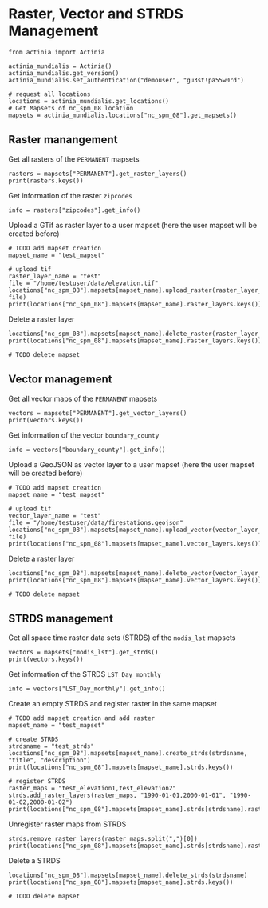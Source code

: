 # Raster, Vector and STRDS Management

```
from actinia import Actinia

actinia_mundialis = Actinia()
actinia_mundialis.get_version()
actinia_mundialis.set_authentication("demouser", "gu3st!pa55w0rd")

# request all locations
locations = actinia_mundialis.get_locations()
# Get Mapsets of nc_spm_08 location
mapsets = actinia_mundialis.locations["nc_spm_08"].get_mapsets()
```

## Raster manangement

Get all rasters of the `PERMANENT` mapsets
```
rasters = mapsets["PERMANENT"].get_raster_layers()
print(rasters.keys())
```

Get information of the raster `zipcodes`
```
info = rasters["zipcodes"].get_info()
```

Upload a GTif as raster layer to a user mapset (here the user mapset will be
created before)
```
# TODO add mapset creation
mapset_name = "test_mapset"

# upload tif
raster_layer_name = "test"
file = "/home/testuser/data/elevation.tif"
locations["nc_spm_08"].mapsets[mapset_name].upload_raster(raster_layer_name, file)
print(locations["nc_spm_08"].mapsets[mapset_name].raster_layers.keys())
```

Delete a raster layer
```
locations["nc_spm_08"].mapsets[mapset_name].delete_raster(raster_layer_name)
print(locations["nc_spm_08"].mapsets[mapset_name].raster_layers.keys())

# TODO delete mapset
```

## Vector management

Get all vector maps of the `PERMANENT` mapsets
```
vectors = mapsets["PERMANENT"].get_vector_layers()
print(vectors.keys())
```

Get information of the vector `boundary_county`
```
info = vectors["boundary_county"].get_info()
```

Upload a GeoJSON as vector layer to a user mapset (here the user mapset will
be created before)
```
# TODO add mapset creation
mapset_name = "test_mapset"

# upload tif
vector_layer_name = "test"
file = "/home/testuser/data/firestations.geojson"
locations["nc_spm_08"].mapsets[mapset_name].upload_vector(vector_layer_name, file)
print(locations["nc_spm_08"].mapsets[mapset_name].vector_layers.keys())
```

Delete a raster layer
```
locations["nc_spm_08"].mapsets[mapset_name].delete_vector(vector_layer_name)
print(locations["nc_spm_08"].mapsets[mapset_name].vector_layers.keys())

# TODO delete mapset
```

## STRDS management

Get all space time raster data sets (STRDS) of the `modis_lst` mapsets
```
vectors = mapsets["modis_lst"].get_strds()
print(vectors.keys())
```

Get information of the STRDS `LST_Day_monthly`
```
info = vectors["LST_Day_monthly"].get_info()
```

Create an empty STRDS and register raster in the same mapset
```
# TODO add mapset creation and add raster
mapset_name = "test_mapset"

# create STRDS
strdsname = "test_strds"
locations["nc_spm_08"].mapsets[mapset_name].create_strds(strdsname, "title", "description")
print(locations["nc_spm_08"].mapsets[mapset_name].strds.keys())

# register STRDS
raster_maps = "test_elevation1,test_elevation2"
strds.add_raster_layers(raster_maps, "1990-01-01,2000-01-01", "1990-01-02,2000-01-02")
print(locations["nc_spm_08"].mapsets[mapset_name].strds[strdsname].raster_layers.keys())
```

Unregister raster maps from STRDS
```
strds.remove_raster_layers(raster_maps.split(",")[0])
print(locations["nc_spm_08"].mapsets[mapset_name].strds[strdsname].raster_layers.keys())
```

Delete a STRDS
```
locations["nc_spm_08"].mapsets[mapset_name].delete_strds(strdsname)
print(locations["nc_spm_08"].mapsets[mapset_name].strds.keys())

# TODO delete mapset
```
